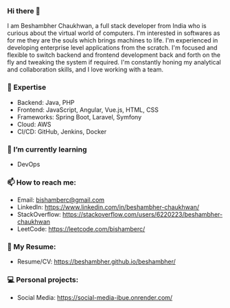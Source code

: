 ### Hi there 👋
I am Beshambher Chaukhwan, a full stack developer from India who is curious about the virtual world of computers. I'm interested in softwares as for me they are the souls which brings machines to life. I'm experienced in developing enterprise level applications from the scratch. I'm focused and flexible to switch backend and frontend development back and forth on the fly and tweaking the system if required. I'm constantly honing my analytical and collaboration skills, and I love working with a team.


### 🔭 Expertise

- Backend: Java, PHP
- Frontend: JavaScript, Angular, Vue.js, HTML, CSS
- Frameworks: Spring Boot, Laravel, Symfony
- Cloud: AWS
- CI/CD: GitHub, Jenkins, Docker
    

### 🌱 I’m currently learning 

- DevOps
    
### 📫 How to reach me: 

- Email: bishamberc@gmail.com
- LinkedIn: https://www.linkedin.com/in/beshambher-chaukhwan/
- StackOverflow: https://stackoverflow.com/users/6220223/beshambher-chaukhwan 
- LeetCode: https://leetcode.com/bishamberc/

### 📝 My Resume:

- Resume/CV: https://beshambher.github.io/beshambher/

### 💻 Personal projects:

- Social Media: https://social-media-ibue.onrender.com/

<!---
beshambher/beshambher is a ✨ special ✨ repository because its `README.md` (this file) appears on your GitHub profile.
You can click the Preview link to take a look at your changes.
--->
